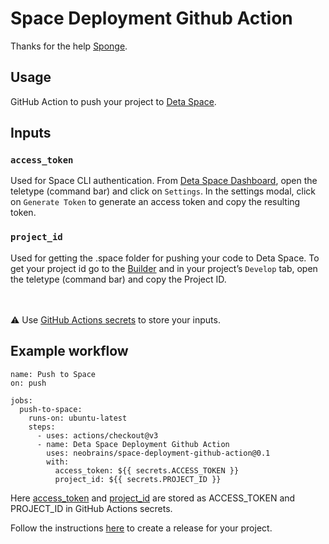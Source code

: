 # Space Deployment Github Action

Thanks for the help [Sponge](https://github.com/rohanshiva).

## Usage
GitHub Action to push your project to [Deta Space](https://alpha.deta.space/).

## Inputs
### `access_token`
Used for Space CLI authentication. From [Deta Space Dashboard](https://alpha.deta.space), open the teletype (command bar) and click on `Settings`. In the settings modal, click on `Generate Token` to generate an access token and copy the resulting token.
### `project_id`
Used for getting the .space folder for pushing your code to Deta Space. To get your project id go to the [Builder](https://alpha.deta.space/builder) and in your project’s `Develop` tab, open the teletype (command bar) and copy the Project ID.

<br/><br/>
⚠️ Use [GitHub Actions secrets](https://help.github.com/en/actions/automating-your-workflow-with-github-actions/creating-and-using-encrypted-secrets) to store your inputs.

## Example workflow
```
name: Push to Space
on: push

jobs:
  push-to-space:
    runs-on: ubuntu-latest
    steps:
      - uses: actions/checkout@v3
      - name: Deta Space Deployment Github Action
        uses: neobrains/space-deployment-github-action@0.1
        with:
          access_token: ${{ secrets.ACCESS_TOKEN }}
          project_id: ${{ secrets.PROJECT_ID }}
```

Here [access_token](#access_token) and [project_id](#project_id) are stored as ACCESS_TOKEN and PROJECT_ID in GitHub Actions secrets.

Follow the instructions [here](https://alpha.deta.space/docs/en/basics/releases#releasing-from-the-gui) to create a release for your project.
